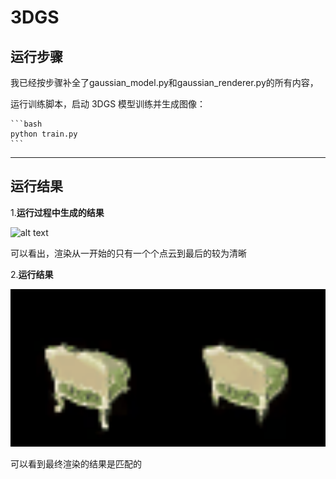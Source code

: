 # 3DGS

## 运行步骤
我已经按步骤补全了gaussian_model.py和gaussian_renderer.py的所有内容，

 运行训练脚本，启动 3DGS 模型训练并生成图像：

    ```bash
    python train.py
    ```


---

## 运行结果
1.**运行过程中生成的结果**

<img src="3DGS.gif" alt="alt text" width="800">

可以看出，渲染从一开始的只有一个个点云到最后的较为清晰

2.**运行结果**

<img src="debug_rendering.gif" alt="alt text" width="800">

可以看到最终渲染的结果是匹配的
